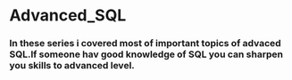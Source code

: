 # Advanced_SQL

### In these series i covered most of important topics of advaced  SQL.If someone hav good knowledge of SQL you can sharpen you skills to advanced level.
